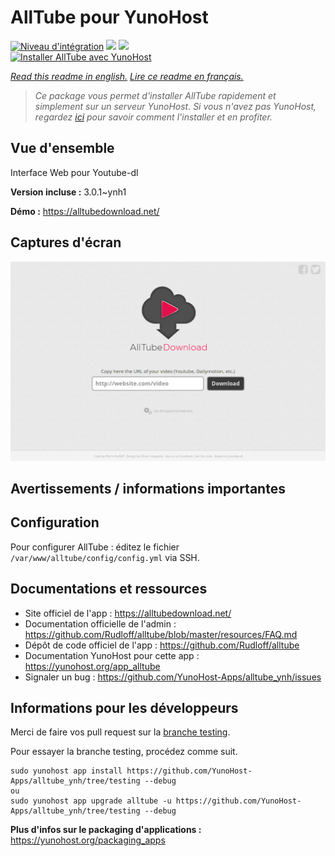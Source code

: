 # AllTube pour YunoHost

[![Niveau d'intégration](https://dash.yunohost.org/integration/alltube.svg)](https://dash.yunohost.org/appci/app/alltube) ![](https://ci-apps.yunohost.org/ci/badges/alltube.status.svg) ![](https://ci-apps.yunohost.org/ci/badges/alltube.maintain.svg)  
[![Installer AllTube avec YunoHost](https://install-app.yunohost.org/install-with-yunohost.svg)](https://install-app.yunohost.org/?app=alltube)

*[Read this readme in english.](./README.md)*
*[Lire ce readme en français.](./README_fr.md)*

> *Ce package vous permet d'installer AllTube rapidement et simplement sur un serveur YunoHost.
Si vous n'avez pas YunoHost, regardez [ici](https://yunohost.org/#/install) pour savoir comment l'installer et en profiter.*

## Vue d'ensemble

Interface Web pour Youtube-dl

**Version incluse :** 3.0.1~ynh1

**Démo :** https://alltubedownload.net/

## Captures d'écran

![](./doc/screenshots/screenshot.png)

## Avertissements / informations importantes

## Configuration

Pour configurer AllTube : éditez le fichier `/var/www/alltube/config/config.yml` via SSH.

## Documentations et ressources

* Site officiel de l'app : https://alltubedownload.net/
* Documentation officielle de l'admin : https://github.com/Rudloff/alltube/blob/master/resources/FAQ.md
* Dépôt de code officiel de l'app : https://github.com/Rudloff/alltube
* Documentation YunoHost pour cette app : https://yunohost.org/app_alltube
* Signaler un bug : https://github.com/YunoHost-Apps/alltube_ynh/issues

## Informations pour les développeurs

Merci de faire vos pull request sur la [branche testing](https://github.com/YunoHost-Apps/alltube_ynh/tree/testing).

Pour essayer la branche testing, procédez comme suit.
```
sudo yunohost app install https://github.com/YunoHost-Apps/alltube_ynh/tree/testing --debug
ou
sudo yunohost app upgrade alltube -u https://github.com/YunoHost-Apps/alltube_ynh/tree/testing --debug
```

**Plus d'infos sur le packaging d'applications :** https://yunohost.org/packaging_apps